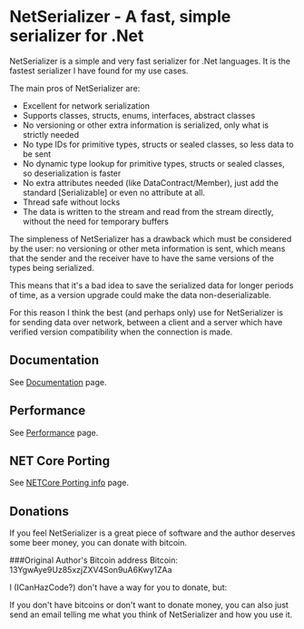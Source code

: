 # NetSerializer - A fast, simple serializer for .Net

NetSerializer is a simple and very fast serializer for .Net languages. It is
the fastest serializer I have found for my use cases.

The main pros of NetSerializer are:

- Excellent for network serialization
- Supports classes, structs, enums, interfaces, abstract classes
- No versioning or other extra information is serialized, only what is strictly needed
- No type IDs for primitive types, structs or sealed classes, so less data to be sent
- No dynamic type lookup for primitive types, structs or sealed classes, so
  deserialization is faster
- No extra attributes needed (like DataContract/Member), just add the standard
  [Serializable] or even no attribute at all.
- Thread safe without locks
- The data is written to the stream and read from the stream directly, without
  the need for temporary buffers

The simpleness of NetSerializer has a drawback which must be considered by the
user: no versioning or other meta information is sent, which means that the
sender and the receiver have to have the same versions of the types being
serialized.

This means that it's a bad idea to save the serialized data for longer periods
of time, as a version upgrade could make the data non-deserializable.

For this reason I think the best (and perhaps only) use for NetSerializer is
for sending data over network, between a client and a server which have
verified version compatibility when the connection is made.

## Documentation

See [Documentation](Doc.md) page.

## Performance

See [Performance](Performance.md) page.

## NET Core Porting

See [NETCore Porting info](NETCore.md) page.

## Donations

If you feel NetSerializer is a great piece of software and the author deserves
some beer money, you can donate with bitcoin.

###Original Author's Bitcoin address
Bitcoin: 13YgwAye9Uz85xzjZXV4Son9uA6Kwy1ZAa

I (ICanHazCode?) don't have a way for you to donate, but:

If you don't have bitcoins or don't want to donate money, you can also just
send an email telling me what you think of NetSerializer and how you use it.
